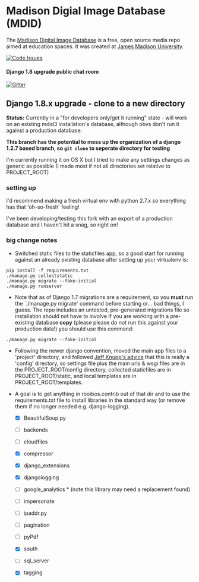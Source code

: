 # Madison Digial Image Database (MDID)

The [Madison Digital Image Database](http://mdid.org/) is a free, open source media repo aimed at education spaces.
It was created at [James Madison University](http://www.jmu.edu).

[![Code Issues](http://www.quantifiedcode.com/api/v1/project/0094577cbd774ac9a1f3d0f220bf6a49/badge.svg)](http://www.quantifiedcode.com/app/project/0094577cbd774ac9a1f3d0f220bf6a49)

#### Django 1.8 upgrade public chat room  

[![Gitter](https://badges.gitter.im/Join%20Chat.svg)](https://gitter.im/hanleybrand/rooibos?utm_source=badge&utm_medium=badge&utm_campaign=pr-badge)

## Django 1.8.x upgrade - clone to a new directory

**Status:** Currently in a "for developers only/get it running" state - will work on an existing mdid3 installation's database, although obvs don't run it against a production database.

**This branch has the potential to mess up the organization of a django 1.2.7 based branch, so `git clone` to seperate directory for testing**

I'm currently running it on OS X but I tried to make any settings changes as generic as possible (I made most if not all directories set relative to PROJECT_ROOT)

### setting up

I'd recommend making a fresh virtual env with python 2.7.x so everything has that 'oh-so-fresh' feeling!

I've been developing/testing this fork with an export of a production database and I haven't hit a snag, so right on!


### big change notes

- Switched static files to the staticfiles app, so a good start for running against an already existing database after setting up your virtualenv is:
``` shell 
pip install -f requirements.txt
./manage.py collectstatic
./manage.py migrate --fake-initial
./manage.py runserver
``` 

- Note that as of Django 1.7 migrations are a requirement, so you **must** run the `./manage.py migrate' command before starting or... bad things, I guess. The repo includes an untested, pre-generated migrations file so installation should not have to involve If you are working with a pre-existing database **copy** (please please do not run this against your production data!) you should use this command:
``` shell 
./manage.py migrate --fake-initial
``` 

- Following the newer django convention, moved the main app files to a 'project' directory, and followed [Jeff Knupp's advice](http://www.jeffknupp.com/blog/2013/12/18/starting-a-django-16-project-the-right-way/) that this is really a 'config' directory, so settings file plus the main urls & wsgi files are in the PROJECT_ROOT/config directory, collected staticfiles are in PROJECT_ROOT/static, and local templates are in PROJECT_ROOT/templates.

- A goal is to get anything in rooibos.contrib out of that dir and to use the requirements.txt file to install libraries in the standard way (or remove them if no longer needed e.g. django-logging). 
    - [x] BeautifulSoup.py   
    - [ ] backends          
    - [ ] cloudfiles        
    - [x] compressor        
    - [x] django_extensions 
    - [x] djangologging     
    - [ ] google_analytics * (note this library may need a replacement found)
    - [ ] impersonate       
    - [ ] ipaddr.py         
    - [ ] pagination        
    - [ ] pyPdf             
    - [x] south             
    - [ ] sql_server        
    - [x] tagging           

